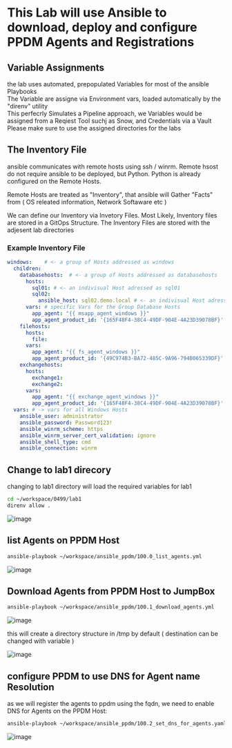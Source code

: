 # This Lab will use Ansible to download, deploy and configure PPDM Agents and Registrations

## Variable Assignments
the lab uses automated, prepopulated Variables for most of the ansible Playbooks  
The Variable are assigne via Environment vars, loaded automatically by the "direnv" utility  
This perfecrly Simulates a Pipeline approach, we Variables would be assigned from a Reqiest Tool suchj as Snow, and Credentials via a Vault
Please make sure to use the assigned directories for the labs

## The Inventory File

ansible communicates with remote hosts using ssh / winrm. Remote hsost do not require ansible to be deployed, but Python.
Python is already configured on the Remote Hosts. 

Remote Hosts are treated as "Inventory", that ansible will Gather "Facts" from ( OS releated information, Network Softaware etc )

We can define our Inventory via Invetory Files. Most Likely, Inventory files are stored in a GitOps Structure. The Inventory Files are stored with the adjesent lab directories

### Example Inventory File

```yaml
windows:    # <- a group of Hosts addressed as windows
  children:
    databasehosts:  # <- a group of Hosts addressed as databasehosts
      hosts:
        sql01: # <- an indivisual Host adressed as sql01
        sql02:
          ansible_host: sql02.demo.local # <- an indivisual Host adressed as sql02. resolvable as sql02.demo.local
      vars: # specific Vars for the Group Database Hosts
        app_agent: "{{ msapp_agent_windows }}"
        app_agent_product_id: '{165F48F4-38C4-49DF-904E-4A23D39078BF}'
    filehosts:
      hosts:
        file:
      vars:
        app_agent: "{{ fs_agent_windows }}"
        app_agent_product_id: '{49C974B3-BA72-485C-9A96-794B065339DF}'
    exchangehosts:
      hosts:
        exchange1:
        exchange2:
      vars:
        app_agent: "{{ exchange_agent_windows }}"
        app_agent_product_id: '{165F48F4-38C4-49DF-904E-4A23D39078BF}'
  vars: # -> vars for all Windows Hosts
    ansible_user: administrator
    ansible_password: Password123!
    ansible_winrm_scheme: https
    ansible_winrm_server_cert_validation: ignore
    ansible_shell_type: cmd
    ansible_connection: winrm
```
## Change to lab1 direcory
changing to lab1 directory will load the required variables for lab1

```bash
cd ~/workspace/0499/lab1
direnv allow .
```
![image](https://github.com/bob-builds-labs/bob-builds-labs.github.io/assets/8255007/001287d1-2d50-47b8-9120-54141ea2a248)

## list  Agents on PPDM Host 
```bash
ansible-playbook ~/workspace/ansible_ppdm/100.0_list_agents.yml
```

![image](https://github.com/bob-builds-labs/bob-builds-labs.github.io/assets/8255007/2e47821c-7f10-4783-aecf-a5cf1e65b53f)

## Download Agents from PPDM Host to JumpBox
```bash
ansible-playbook ~/workspace/ansible_ppdm/100.1_download_agents.yml
```
![image](https://github.com/bob-builds-labs/bob-builds-labs.github.io/assets/8255007/9f62f030-ef02-415a-95bb-8b93309b6767)


this will create a directory structure in /tmp by default ( destination can be changed with variable )

![image](https://github.com/bob-builds-labs/bob-builds-labs.github.io/assets/8255007/589b6ead-4320-466a-970f-05743fc3d689)

## configure PPDM to use DNS for Agent name Resolution
as we will register the agents to ppdm using the fqdn, we need to enable DNS for Agents on the PPDM Host:

```bash
ansible-playbook ~/workspace/ansible_ppdm/100.2_set_dns_for_agents.yaml
```
![image](https://github.com/bob-builds-labs/bob-builds-labs.github.io/assets/8255007/8dd03804-e21d-4d12-848a-15b0fdb9dfa2)



